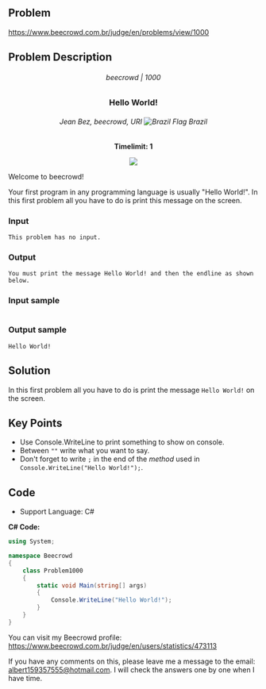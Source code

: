 ## Problem

https://www.beecrowd.com.br/judge/en/problems/view/1000

## Problem Description

<div align="center">

###### beecrowd | 1000
### Hello World!
###### Jean Bez, beecrowd, URI <img src="https://resources.beecrowd.com.br/gallery/images/flags/br.gif" alt="Brazil Flag" /> Brazil
**Timelimit: 1**

</div>

<p align="center">
  <img src="https://resources.beecrowd.com.br/gallery/images/problems/UOJ_1000.png"/>
</p>


Welcome to beecrowd!

Your first program in any programming language is usually "Hello World!".
In this first problem all you have to do is print this message on the screen.


### Input
```
This problem has no input.
```

### Output
```
You must print the message Hello World! and then the endline as shown below.
```

### Input sample
```

```

### Output sample
```
Hello World!
```


## Solution

In this first problem all you have to do is print the message `Hello World!` on the screen.

## Key Points

- Use Console.WriteLine to print something to show on console.
- Between `""` write what you want to say.
- Don't forget to write `;` in the end of the _method_ used in `Console.WriteLine("Hello World!");`.

## Code

- Support Language: C#

**C# Code:**

```csharp
using System;

namespace Beecrowd
{
    class Problem1000
    {
        static void Main(string[] args)
        {
            Console.WriteLine("Hello World!");
        }
    }
}
```
You can visit my Beecrowd profile: https://www.beecrowd.com.br/judge/en/users/statistics/473113

If you have any comments on this, please leave me a message to the email: albert159357555@hotmail.com. 
I will check the answers one by one when I have time.
